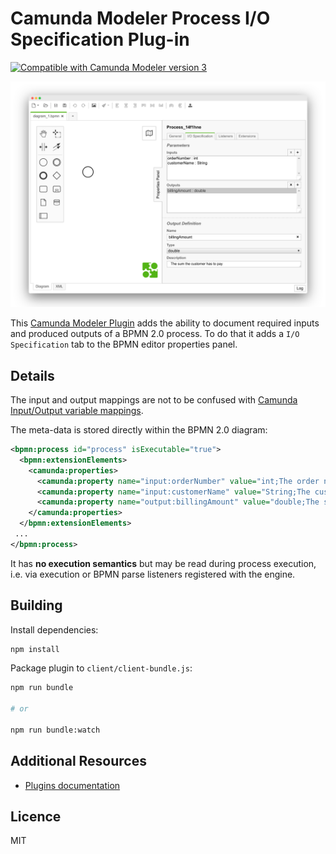 # Camunda Modeler Process I/O Specification Plug-in

[![Compatible with Camunda Modeler version 3](https://img.shields.io/badge/Camunda%20Modeler-3+-blue.svg)](https://github.com/camunda/camunda-modeler)

![Screenshot](./docs/screenshot.png)

This [Camunda Modeler Plugin](https://github.com/camunda/camunda-modeler) adds the ability to document required inputs and produced outputs of a BPMN 2.0 process. To do that it adds a `I/O Specification` tab to the BPMN editor properties panel.


## Details

The input and output mappings are not to be confused with [Camunda Input/Output variable mappings](https://docs.camunda.org/manual/latest/user-guide/process-engine/variables/#input-output-variable-mapping).

The meta-data is stored directly within the BPMN 2.0 diagram:

```xml
<bpmn:process id="process" isExecutable="true">
  <bpmn:extensionElements>
    <camunda:properties>
      <camunda:property name="input:orderNumber" value="int;The order number" />
      <camunda:property name="input:customerName" value="String;The customer's name" />
      <camunda:property name="output:billingAmount" value="double;The sum the customer has to pay" />
    </camunda:properties>
  </bpmn:extensionElements>
 ...
</bpmn:process>
```

It has __no execution semantics__ but may be read during process execution, i.e. via execution or BPMN parse listeners registered with the engine.


## Building

Install dependencies:

```sh
npm install
```

Package plugin to `client/client-bundle.js`:

```sh
npm run bundle

# or

npm run bundle:watch
```


## Additional Resources

* [Plugins documentation](https://github.com/camunda/camunda-modeler/tree/master/docs/plugins)


## Licence

MIT
